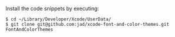 Install the code snippets by executing:

    $ cd ~/Library/Developer/Xcode/UserData/
    $ git clone git@github.com:jad/xcode-font-and-color-themes.git FontAndColorThemes

